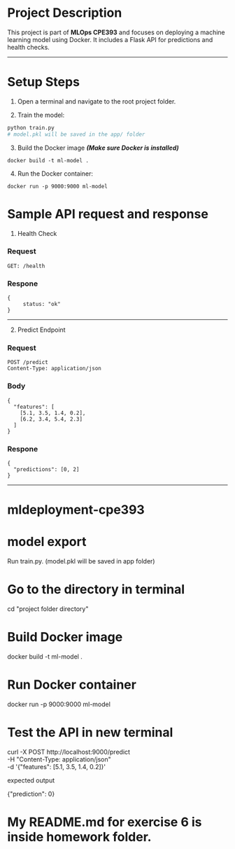 # Project Description

This project is part of **MLOps CPE393** and focuses on deploying a machine learning model using Docker. It includes a Flask API for predictions and health checks.

---

# Setup Steps

1. Open a terminal and navigate to the root project folder.

2. Train the model:

```bash
python train.py
# model.pkl will be saved in the app/ folder
```

3. Build the Docker image ***(Make sure Docker is installed)***
```
docker build -t ml-model .
```

4. Run the Docker container:
```
docker run -p 9000:9000 ml-model
```

# Sample API request and response
1. Health Check

### Request
```
GET: /health
```
### Respone

```
{
     status: "ok"
}
```
---
2. Predict Endpoint

### Request
```
POST /predict
Content-Type: application/json
```

### Body
```
{
  "features": [
    [5.1, 3.5, 1.4, 0.2],
    [6.2, 3.4, 5.4, 2.3]
  ]
}
```

### Respone
```
{
  "predictions": [0, 2]
}
```

---

# mldeployment-cpe393

# model export
Run train.py. (model.pkl will be saved in app folder)

# Go to the directory in terminal
cd "project folder directory"

# Build Docker image
docker build -t ml-model .

# Run Docker container
docker run -p 9000:9000 ml-model

# Test the API in new terminal

curl -X POST http://localhost:9000/predict \
     -H "Content-Type: application/json" \
     -d '{"features": [5.1, 3.5, 1.4, 0.2]}'

expected output

{"prediction": 0}

# My README.md for exercise 6 is inside homework folder.

